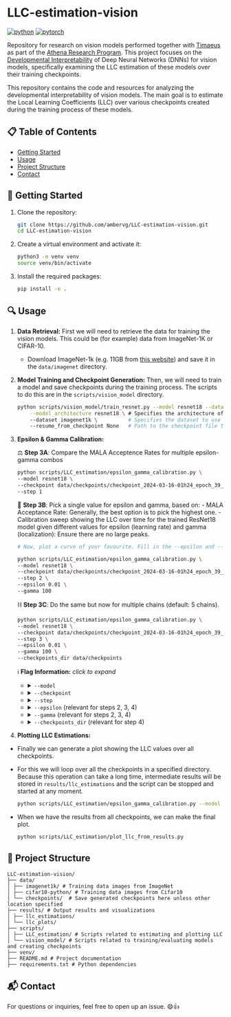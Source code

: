 # LLC-estimation-vision
[![python](https://img.shields.io/badge/Python-3.9-3776AB.svg?style=flat&logo=python&logoColor=white)](https://www.python.org)
[![pytorch](https://img.shields.io/badge/PyTorch-2.3.0-EE4C2C.svg?style=flat&logo=pytorch)](https://pytorch.org)

Repository for research on vision models performed together with [Timaeus](https://timaeus.co/) as part of the [Athena Research Program](https://researchathena.org/). This project focuses on the [Developmental Interpretability](https://medium.com/@groenestijnamber/12-developmental-interpretability-eca2f3d5ec80) of Deep Neural Networks (DNNs) for vision models, specifically examining the LLC estimation of these models over their training checkpoints.

This repository contains the code and resources for analyzing the developmental interpretability of vision models. The main goal is to estimate the Local Learning Coefficients (LLC) over various checkpoints created during the training process of these models.

## 📋 Table of Contents 

- [Getting Started](#-getting-started)
- [Usage](#-usage)
- [Project Structure](#-project-structure)
- [Contact](#-contact)

## 🚀 Getting Started

1. Clone the repository:
    ```bash
    git clone https://github.com/ambervg/LLC-estimation-vision.git
    cd LLC-estimation-vision
    ```

2. Create a virtual environment and activate it:
    ```bash
    python3 -m venv venv
    source venv/bin/activate
    ```

3. Install the required packages:
    ```bash
    pip install -e .
    ```

## 🔍 Usage

1. **Data Retrieval:** First we will need to retrieve the data for training the vision models. This could be (for example) data from ImageNet-1K or CIFAR-10.
    - Download ImageNet-1k (e.g. 11GB from [this website](https://www.kaggle.com/datasets/vitaliykinakh/stable-imagenet1k?resource=download)) and save it in the `data/imagenet` directory.

2. **Model Training and Checkpoint Generation:** Then, we will need to train a model and save checkpoints during the training process. The scripts to do this are in the `scripts/vision_model` directory.
    ```bash
    python scripts/vision_model/train_resnet.py --model resnet18 --dataset imagenet --resume_from_checkpoint None \
        --model_architecture resnet18 \ # Specifies the architecture of the ResNet model to use (choices: resnet18, resnet50)
        --dataset imagenet1k \          # Specifies the dataset to use for training (choices: imagenet1k, cifar10)
        --resume_from_checkpoint None   # Path to the checkpoint file to resume training from (default: None, if not specified, training starts from scratch). Example: checkpoints/checkpoint.pth.tar
    ```
3. **Epsilon & Gamma Calibration:** 
    
    ⚖️ **Step 3A**: Compare the MALA Acceptence Rates for multiple epsilon-gamma combos
    ```bash
    python scripts/LLC_estimation/epsilon_gamma_calibration.py \
    --model resnet18 \
    --checkpoint data/checkpoints/checkpoint_2024-03-16-01h24_epoch_39_val_200.pth.tar \
    --step 1
    ```
    🧹 **Step 3B**: Pick a single value for epsilon and gamma, based on:
        - MALA Acceptance Rate: Generally, the best option is to pick the highest one.
        - Calibration sweep showing the LLC over time for the trained ResNet18 model given different values for epsilon (learning rate) and gamma (localization): Ensure there are no large peaks.
    ```bash
    # Now, plot a curve of your favourite. Fill in the --epsilon and --gamma accordingly.
    
    python scripts/LLC_estimation/epsilon_gamma_calibration.py \
    --model resnet18 \
    --checkpoint data/checkpoints/checkpoint_2024-03-16-01h24_epoch_39_val_200.pth.tar \
    --step 2 \
    --epsilon 0.01 \
    --gamma 100
    ```
    ⛓️ **Step 3C**: Do the same but now for multiple chains (default: 5 chains).
    ```bash
    python scripts/LLC_estimation/epsilon_gamma_calibration.py \
    --model resnet18 \
    --checkpoint data/checkpoints/checkpoint_2024-03-16-01h24_epoch_39_val_200.pth.tar \
    --step 3 \
    --epsilon 0.01 \
    --gamma 100 \
    --checkpoints_dir data/checkpoints
    ```
    ℹ️ **Flag Information:** _click to expand_
    - <details>
      <summary><code>--model</code></summary>
      <ul>
        <li><strong>Description:</strong> Specifies the architecture of the ResNet model to use.</li>
        <li><strong>Choices:</strong> resnet18, resnet50</li>
        <li><strong>Example:</strong> <code>--model resnet18</code></li>
      </ul>
    </details>
    
    - <details>
      <summary><code>--checkpoint</code></summary>
      <ul>
        <li><strong>Description:</strong> Path to the checkpoint file to use for calibration.</li>
        <li><strong>Example:</strong> <code>--checkpoint checkpoints/checkpoint_YYYY-MM-DD-HHhMM_epoch_XX.pth</code></li>
      </ul>
    </details>
    
    - <details>
      <summary><code>--step</code></summary>
      <ul>
        <li><strong>Description:</strong> Step in the calibration process.</li>
        <li><strong>Choices:</strong> 1, 2, 3, 4</li>
        <li><strong>Example:</strong> <code>--step 1</code></li>
      </ul>
    </details>
    
    - <details>
      <summary><code>--epsilon</code> (relevant for steps 2, 3, 4)</summary>
      <ul>
        <li><strong>Description:</strong> Chosen epsilon value based on step 1.</li>
        <li><strong>Example:</strong> <code>--epsilon 0.01</code></li>
      </ul>
    </details>
    
    - <details>
      <summary><code>--gamma</code> (relevant for steps 2, 3, 4)</summary>
      <ul>
        <li><strong>Description:</strong> Chosen gamma value based on step 1.</li>
        <li><strong>Example:</strong> <code>--gamma 10</code></li>
      </ul>
    </details>
    
    - <details>
      <summary><code>--checkpoints_dir</code> (relevant for step 4)</summary>
      <ul>
        <li><strong>Description:</strong> Directory containing checkpoints to loop.</li>
        <li><strong>Default:</strong> data/checkpoints</li>
        <li><strong>Example:</strong> <code>--checkpoints_dir data/checkpoints</code></li>
      </ul>
    </details>
    

4. **Plotting LLC Estimations:** 
- Finally we can generate a plot showing the LLC values over all checkpoints. 
- For this we will loop over all the checkpoints in a specified directory. Because this operation can take a long time, intermediate results will be stored in `results/llc_estimations` and the script can be stopped and started at any moment. 

    ```bash
    python scripts/LLC_estimation/epsilon_gamma_calibration.py --model resnet18 --checkpoint data/checkpoints/checkpoint_2024-03-16-01h24_epoch_39_val_200.pth.tar --step 4 --epsilon 0.01 --gamma 100
    ```
- When we have the results from all checkpoints, we can make the final plot.

    ```bash
    python scripts/LLC_estimation/plot_llc_from_results.py
    ```

## 📂 Project Structure

```
LLC-estimation-vision/
├── data/
│ ├── imagenet1k/ # Training data images from ImageNet
│ ├── cifar10-python/ # Training data images from Cifar10
│ └── checkpoints/  # Save generated checkpoints here unless other location specified
├── results/ # Output results and visualizations
│ ├── llc_estimations/
│ └── llc_plots/
├── scripts/
│ ├── LLC_estimation/ # Scripts related to estimating and plotting LLC
│ └── vision_model/ # Scripts related to training/evaluating models and creating checkpoints 
├── venv/
├── README.md # Project documentation
├── requirements.txt # Python dependencies
```

## 📬 Contact

For questions or inquiries, feel free to open up an issue. 😄👍
